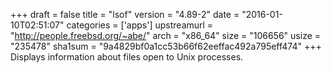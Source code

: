+++
draft = false
title = "lsof"
version = "4.89-2"
date = "2016-01-10T02:51:07"
categories = ['apps']
upstreamurl = "http://people.freebsd.org/~abe/"
arch = "x86_64"
size = "106656"
usize = "235478"
sha1sum = "9a4829bf0a1cc53b66f62eeffac492a795eff474"
+++
Displays information about files open to Unix processes.